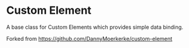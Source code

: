 # Custom Element
A base class for Custom Elements which provides simple data binding.

Forked from https://github.com/DannyMoerkerke/custom-element